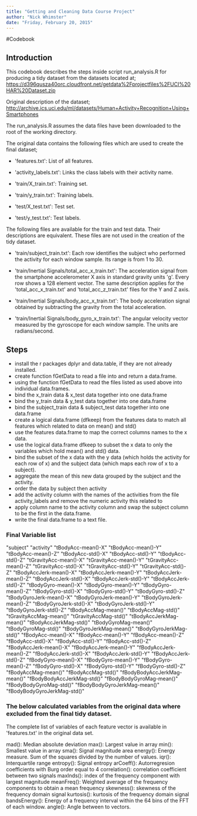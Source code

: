 ```yaml
---
title: "Getting and Cleaning Data Course Project"
author: "Nick Whimster"
date: "Friday, February 20, 2015"
---
```


#Codebook

## Introduction

This codebook describes the steps inside script run_analysis.R for producing a tidy dataset from the datasets located at; 
https://d396qusza40orc.cloudfront.net/getdata%2Fprojectfiles%2FUCI%20HAR%20Dataset.zip 

Original description of the dataset; 
http://archive.ics.uci.edu/ml/datasets/Human+Activity+Recognition+Using+Smartphones

The run_analysis.R assumes the data files have been downloaded to the root of the working directory.

The original data contains the following files which are used to create the final dataset;


* 'features.txt': List of all features.

* 'activity_labels.txt': Links the class labels with their activity name.

* 'train/X_train.txt': Training set.

* 'train/y_train.txt': Training labels.

* 'test/X_test.txt': Test set.

* 'test/y_test.txt': Test labels.


The following files are available for the train and test data. Their descriptions are equivalent. 
These files are not used in the creation of the tidy dataset.

- 'train/subject_train.txt': Each row identifies the subject who performed the activity for each window sample. Its range is from 1 to 30. 

- 'train/Inertial Signals/total_acc_x_train.txt': The acceleration signal from the smartphone accelerometer X axis in standard gravity units 'g'. Every row shows a 128 element vector. The same description applies for the 'total_acc_x_train.txt' and 'total_acc_z_train.txt' files for the Y and Z axis. 

- 'train/Inertial Signals/body_acc_x_train.txt': The body acceleration signal obtained by subtracting the gravity from the total acceleration. 

- 'train/Inertial Signals/body_gyro_x_train.txt': The angular velocity vector measured by the gyroscope for each window sample. The units are radians/second. 



## Steps

* install the r packages dplyr and data.table, if they are not already installed.
* create function fGetData to read a file into and return a data.frame.
* using the function fGetData to read the files listed as used above into individual data.frames.
* bind the x_train data & x_test data together into one data.frame
* bind the y_train data & y_test data together into one data.frame
* bind the subject_train data & subject_test data together into one data.frame
* create a logical data.frame (dfkeep) from the features data to match all features which related to data on mean() and std()
* use the features data.frame to map the correct columns names to the x data.
* use the logical data.frame dfkeep to subset the x data to only the variables which hold mean() and std() data.
* bind the subset of the x data with the y data (which holds the activity for each row of x) and the subject data (which maps each row of x to a subject).
* aggregate the mean of this new data grouped by the subject and the activity.
* order the data by subject then activity
* add the activity column with the names of the activities from the file activity_labels and remove the numeric activity this related to
* apply column name to the activity column and swap the subject column to be the first in the data.frame.
* write the final data.frame to a text file.



### Final Variable list


"subject"
"activity"
"tBodyAcc-mean()-X"
"tBodyAcc-mean()-Y"
"tBodyAcc-mean()-Z"
"tBodyAcc-std()-X"
"tBodyAcc-std()-Y"
"tBodyAcc-std()-Z"
"tGravityAcc-mean()-X"
"tGravityAcc-mean()-Y"
"tGravityAcc-mean()-Z"
"tGravityAcc-std()-X"
"tGravityAcc-std()-Y"
"tGravityAcc-std()-Z"
"tBodyAccJerk-mean()-X"
"tBodyAccJerk-mean()-Y"
"tBodyAccJerk-mean()-Z"
"tBodyAccJerk-std()-X"
"tBodyAccJerk-std()-Y"
"tBodyAccJerk-std()-Z"
"tBodyGyro-mean()-X"
"tBodyGyro-mean()-Y"
"tBodyGyro-mean()-Z"
"tBodyGyro-std()-X"
"tBodyGyro-std()-Y"
"tBodyGyro-std()-Z"
"tBodyGyroJerk-mean()-X"
"tBodyGyroJerk-mean()-Y"
"tBodyGyroJerk-mean()-Z"
"tBodyGyroJerk-std()-X"
"tBodyGyroJerk-std()-Y"
"tBodyGyroJerk-std()-Z"
"tBodyAccMag-mean()"
"tBodyAccMag-std()"
"tGravityAccMag-mean()"
"tGravityAccMag-std()"
"tBodyAccJerkMag-mean()"
"tBodyAccJerkMag-std()"
"tBodyGyroMag-mean()"
"tBodyGyroMag-std()"
"tBodyGyroJerkMag-mean()"
"tBodyGyroJerkMag-std()"
"fBodyAcc-mean()-X"
"fBodyAcc-mean()-Y"
"fBodyAcc-mean()-Z"
"fBodyAcc-std()-X"
"fBodyAcc-std()-Y"
"fBodyAcc-std()-Z"
"fBodyAccJerk-mean()-X"
"fBodyAccJerk-mean()-Y"
"fBodyAccJerk-mean()-Z"
"fBodyAccJerk-std()-X"
"fBodyAccJerk-std()-Y"
"fBodyAccJerk-std()-Z"
"fBodyGyro-mean()-X"
"fBodyGyro-mean()-Y"
"fBodyGyro-mean()-Z"
"fBodyGyro-std()-X"
"fBodyGyro-std()-Y"
"fBodyGyro-std()-Z"
"fBodyAccMag-mean()"
"fBodyAccMag-std()"
"fBodyBodyAccJerkMag-mean()"
"fBodyBodyAccJerkMag-std()"
"fBodyBodyGyroMag-mean()"
"fBodyBodyGyroMag-std()"
"fBodyBodyGyroJerkMag-mean()"
"fBodyBodyGyroJerkMag-std()"



### The below calculated variables from the original data where excluded from the final tidy dataset.
The complete list of variables of each feature vector is available in 'features.txt' in the original data set. 

mad(): Median absolute deviation 
max(): Largest value in array
min(): Smallest value in array
sma(): Signal magnitude area
energy(): Energy measure. Sum of the squares divided by the number of values. 
iqr(): Interquartile range 
entropy(): Signal entropy
arCoeff(): Autorregresion coefficients with Burg order equal to 4
correlation(): correlation coefficient between two signals
maxInds(): index of the frequency component with largest magnitude
meanFreq(): Weighted average of the frequency components to obtain a mean frequency
skewness(): skewness of the frequency domain signal 
kurtosis(): kurtosis of the frequency domain signal 
bandsEnergy(): Energy of a frequency interval within the 64 bins of the FFT of each window.
angle(): Angle between to vectors.



